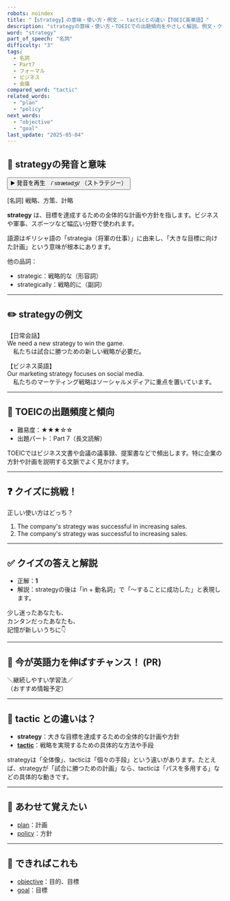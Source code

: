 ```yaml
---
robots: noindex
title: "【strategy】の意味・使い方・例文 ― tacticとの違い【TOEIC英単語】"
description: "strategyの意味・使い方・TOEICでの出題傾向をやさしく解説。例文・クイズ付きでtacticとの違いもわかりやすく学べます。"
word: "strategy"
part_of_speech: "名詞"
difficulty: "3"
tags:
  - 名詞
  - Part7
  - フォーマル
  - ビジネス
  - 会議
compared_word: "tactic"
related_words:
  - "plan"
  - "policy"
next_words:
  - "objective"
  - "goal"
last_update: "2025-05-04"
---
```


## 🔰 strategyの発音と意味

<button class="play-audio" onclick="playTTS('strategy')">
  <span class="play-audio-main">
    ▶️ 発音を再生　/ˈstrætədʒi/
  </span>
  <span class="play-audio-sub">
    （ストラテジー）
  </span>
</button>

[名詞] 戦略、方策、計略

**strategy** は、目標を達成するための全体的な計画や方針を指します。ビジネスや軍事、スポーツなど幅広い分野で使われます。

語源はギリシャ語の「strategia（将軍の仕事）」に由来し、「大きな目標に向けた計画」という意味が根本にあります。

他の品詞：  
- strategic：戦略的な（形容詞）
- strategically：戦略的に（副詞）

---

## ✏️ strategyの例文

【日常会話】  
We need a new strategy to win the game.  
　私たちは試合に勝つための新しい戦略が必要だ。

【ビジネス英語】  
Our marketing strategy focuses on social media.  
　私たちのマーケティング戦略はソーシャルメディアに重点を置いています。

---

## 🎯 TOEICの出題頻度と傾向

- 難易度：★★★☆☆
- 出題パート：Part 7（長文読解）

TOEICではビジネス文書や会議の議事録、提案書などで頻出します。特に企業の方針や計画を説明する文脈でよく見かけます。

---

## ❓ クイズに挑戦！

正しい使い方はどっち？

1. The company's strategy was successful in increasing sales.  
2. The company's strategy was successful to increasing sales.

---

## ✅ クイズの答えと解説

- 正解：**1**
- 解説：strategyの後は「in + 動名詞」で「～することに成功した」と表現します。

少し迷ったあなたも、  
カンタンだったあなたも、  
記憶が新しいうちに👇️

---

## 🚀 今が英語力を伸ばすチャンス！ (PR)

<div class="info-center">
＼継続しやすい学習法／<br>  
（おすすめ情報予定）
</div>

---

## 🤔  tactic との違いは？

- **strategy**：大きな目標を達成するための全体的な計画や方針
- **[tactic](/word/tactic)**：戦略を実現するための具体的な方法や手段

strategyは「全体像」、tacticは「個々の手段」という違いがあります。たとえば、strategyが「試合に勝つための計画」なら、tacticは「パスを多用する」などの具体的な動きです。

---

## 🧩 あわせて覚えたい

- [plan](/word/plan)：計画
- [policy](/word/policy)：方針

---

## 📖 できればこれも

- [objective](/word/objective)：目的、目標
- [goal](/word/goal)：目標

<!-- cvid: aid45_bid09 -->

